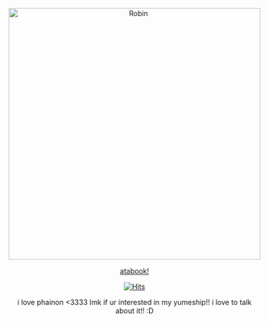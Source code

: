 <p align="center">
<img src="https://files.catbox.moe/dlm6y0.png" alt="Robin"width="500" height="500">
<p align="center">
<a href="https://halovianrobin.atabook.org/">atabook!</a>
<p align="center">
<a href="https://hits.sh/github.com/robinirl/hits/"><img alt="Hits" src="https://hits.sh/github.com/robinirl/hits.svg?label=harmonies&color=9b85d5&labelColor=706c96"/></a>

<p align="center">
i love phainon <3333
lmk if ur interested in my yumeship!! i love to talk about it!! :D
